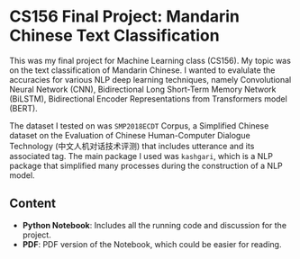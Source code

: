 # CS156 Final Project: Mandarin Chinese Text Classification

This was my final project for Machine Learning class (CS156). My topic was on the text classification of Mandarin Chinese. I wanted to evalulate the accuracies for various NLP deep learning techniques, namely Convolutional Neural Network (CNN),  Bidirectional Long Short-Term Memory Network (BiLSTM), Bidirectional Encoder Representations from Transformers model (BERT).

The dataset I tested on was `SMP2018ECDT` Corpus, a Simplified Chinese dataset on the Evaluation of Chinese Human-Computer Dialogue Technology (中文人机对话技术评测) that includes utterance and its associated tag. The main package I used was `kashgari`, which is a NLP package that simplified many processes during the construction of a NLP model.

## Content
- **Python Notebook**: Includes all the running code and discussion for the project.
- **PDF**: PDF version of the Notebook, which could be easier for reading.